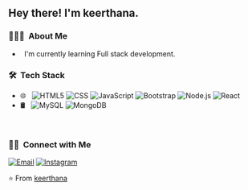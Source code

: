 <h2> Hey there! I'm keerthana.</h2>

<h3> 👨🏻‍💻 &nbsp;About Me </h3>

-  &nbsp; I'm currently learning Full stack development.

<h3> 🛠 &nbsp;Tech Stack</h3>

- 🌐 &nbsp;
  ![HTML5](https://img.shields.io/badge/-HTML5-333333?style=flat&logo=HTML5)
  ![CSS](https://img.shields.io/badge/-CSS-333333?style=flat&logo=CSS3&logoColor=1572B6)
  ![JavaScript](https://img.shields.io/badge/-JavaScript-333333?style=flat&logo=javascript)
  ![Bootstrap](https://img.shields.io/badge/-Bootstrap-333333?style=flat&logo=bootstrap&logoColor=563D7C)
  ![Node.js](https://img.shields.io/badge/-Node.js-333333?style=flat&logo=node.js)
  ![React](https://img.shields.io/badge/-React-333333?style=flat&logo=react)
- 🛢 &nbsp;
  ![MySQL](https://img.shields.io/badge/-MySQL-333333?style=flat&logo=mysql)
  ![MongoDB](https://img.shields.io/badge/-MongoDB-333333?style=flat&logo=mongodb)

<br/>

<h3> 🤝🏻 &nbsp;Connect with Me </h3>

<p>
<a href="mailto:keerthanagiri2000@gmail.com"><img alt="Email" src="https://img.shields.io/badge/Email-keerthanagiri2000@gmail.com-blue?style=flat-square&logo=gmail"></a>
<a href="https://www.instagram.com/keerthanas_id/"><img alt="Instagram" src="https://img.shields.io/badge/Instagram-keerthanas_id-blue?style=flat-square&logo=instagram"></a>
</p>

⭐️ From [keerthana](https://github.com/keerthanagiri2000)

